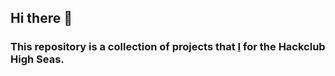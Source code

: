 ## Hi there 👋

### This repository is a collection of projects that **[I](https://github.com/gitstar-oc)** for the Hackclub High Seas. 


